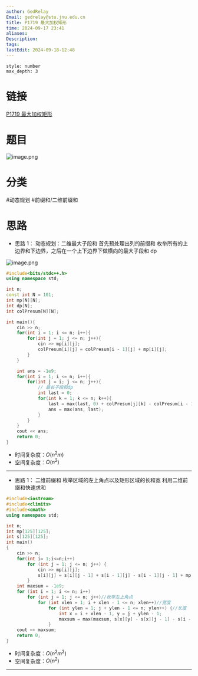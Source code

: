 ```yaml
---
author: GedRelay
Email: gedrelay@stu.jnu.edu.cn
title: P1719 最大加权矩形
time: 2024-09-17 23:41
aliases: 
Description: 
tags: 
lastEdit: 2024-09-18-12:48
---
```


```toc
style: number
max_depth: 3
```

# 链接
[P1719 最大加权矩形](https://www.luogu.com.cn/problem/P1719) 

# 题目
![image.png](https://ged-pic-bed.oss-cn-guangzhou.aliyuncs.com/img/202409172341112.png)


# 分类
#动态规划 #前缀和/二维前缀和 

# 思路
- 思路 1：
动态规划：二维最大子段和
首先预处理出列的前缀和
枚举所有的上边界和下边界，之后在一个上下边界下做横向的最大子段和 dp

![image.png](https://ged-pic-bed.oss-cn-guangzhou.aliyuncs.com/img/202403081603663.png)

```cpp
#include<bits/stdc++.h>
using namespace std;

int n;
const int N = 101;
int mp[N][N];
int dp[N];
int colPresum[N][N];

int main(){
    cin >> n;
    for(int i = 1; i <= n; i++){
        for(int j = 1; j <= n; j++){
            cin >> mp[i][j];
            colPresum[i][j] = colPresum[i - 1][j] + mp[i][j];
        }
    }

    int ans = -1e9;
    for(int i = 1; i <= n; i++){
        for(int j = i; j <= n; j++){
            // 最长子段和dp
            int last = 0;
            for(int k = 1; k <= n; k++){
                last = max(last, 0) + colPresum[j][k] - colPresum[i - 1][k];
                ans = max(ans, last);
            }
        }
    }
    cout << ans;    
    return 0;
}
```


- 时间复杂度：${O\left( n^{2} m \right)  }$ 
- 空间复杂度：${O\left( n^{2}  \right)  }$ 


---
- 思路 1：
二维前缀和
枚举区域的左上角点以及矩形区域的长和宽
利用二维前缀和快速求和


```cpp
#include<iostream>
#include<climits>
#include<cmath>
using namespace std;

int n;
int mp[125][125];
int s[125][125];
int main()
{
    cin >> n;
    for(int i= 1;i<=n;i++)
        for (int j = 1; j <= n; j++) {
            cin >> mp[i][j];
            s[i][j] = s[i][j - 1] + s[i - 1][j] - s[i - 1][j - 1] + mp[i][j];
        }
    int maxsum = -1e9;
    for (int i = 1; i <= n; i++)
        for (int j = 1; j <= n; j++)//枚举左上角点
            for (int xlen = 1; i + xlen - 1 <= n; xlen++)//宽度
                for (int ylen = 1; j + ylen - 1 <= n; ylen++) {//长度
                    int x = i + xlen - 1, y = j + ylen - 1;
                    maxsum = max(maxsum, s[x][y] - s[x][j - 1] - s[i - 1][y] + s[i - 1][j - 1]);
                }
    cout << maxsum;
    return 0;
}
```


- 时间复杂度：${O\left( n^{2} m^{2}  \right)  }$ 
- 空间复杂度：${O\left( n^{2}  \right)  }$ 


---
